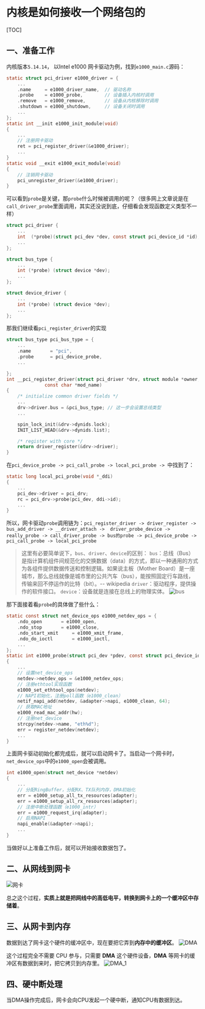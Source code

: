 # 内核是如何接收一个网络包的

[TOC]



## 一、准备工作

内核版本`5.14.14`， 以Intel e1000 网卡驱动为例，找到`e1000_main.c`源码：

```c
static struct pci_driver e1000_driver = {
	...
	.name     = e1000_driver_name,	// 驱动名称
	.probe    = e1000_probe,		// 设备插入内核时调用
	.remove   = e1000_remove,		// 设备从内核移除时调用
	.shutdown = e1000_shutdown,		// 设备关闭时调用
	...
};
static int __init e1000_init_module(void)
{
	...
	// 注册网卡驱动
	ret = pci_register_driver(&e1000_driver);
	...
}
static void __exit e1000_exit_module(void)
{
	// 注销网卡驱动
	pci_unregister_driver(&e1000_driver);
}
```

可以看到`probe`是关键，那`probe`什么时候被调用的呢？（很多网上文章说是在`call_driver_probe`里面调用，其实还没说到底，仔细看会发现函数定义类型不一样）

```c
struct pci_driver {
	...
	int  (*probe)(struct pci_dev *dev, const struct pci_device_id *id);	/* New device inserted */
	...
};

struct bus_type {
	...
	int (*probe) (struct device *dev);
	...
};

struct device_driver {
	...
	int (*probe) (struct device *dev);
	...
};
```

那我们继续看`pci_register_driver`的实现
```c
struct bus_type pci_bus_type = {
	...
	.name		= "pci",
	.probe		= pci_device_probe,
	...

};
int __pci_register_driver(struct pci_driver *drv, struct module *owner,
			  const char *mod_name)
{
	/* initialize common driver fields */
	...
	drv->driver.bus = &pci_bus_type; // 这一步会设置总线类型
	...

	spin_lock_init(&drv->dynids.lock);
	INIT_LIST_HEAD(&drv->dynids.list);

	/* register with core */
	return driver_register(&drv->driver);
}
```
在`pci_device_probe -> pci_call_probe -> local_pci_probe -> `中找到了：
```c
static long local_pci_probe(void *_ddi)
{
	...
	pci_dev->driver = pci_drv;
	rc = pci_drv->probe(pci_dev, ddi->id);
	...
}
```

所以，网卡驱动`probe`调用链为：`pci_register_driver -> driver_register -> bus_add_driver -> __driver_attach ->  driver_probe_device -> really_probe -> call_driver_probe -> bus的probe -> pci_device_probe -> pci_call_probe -> local_pci_probe`

> 这里有必要简单说下，`bus`、`driver`、`device`的区别：
> `bus`：总线（Bus）是指计算机组件间规范化的交换数据（data）的方式，即以一种通用的方式为各组件提供数据传送和控制逻辑。如果说主板（Mother Board）是一座城市，那么总线就像是城市里的公共汽车（bus），能按照固定行车路线，传输来回不停运作的比特（bit）。-- wikipedia
> `driver`：驱动程序，提供操作的软件接口。
> `device`：设备就是连接在总线上的物理实体。
> ![bus](_img/bus.png)

那下面接着看`probe`的具体做了些什么：
```c
static const struct net_device_ops e1000_netdev_ops = {
	.ndo_open		= e1000_open,
	.ndo_stop		= e1000_close,
	.ndo_start_xmit		= e1000_xmit_frame,
	.ndo_do_ioctl		= e1000_ioctl,
	...
};
static int e1000_probe(struct pci_dev *pdev, const struct pci_device_id *ent)
{
	...
	// 设置net_device_ops
	netdev->netdev_ops = &e1000_netdev_ops;
	// 注册ethtool实现函数
	e1000_set_ethtool_ops(netdev);
	// NAPI初始化，注册poll函数（e1000_clean）
	netif_napi_add(netdev, &adapter->napi, e1000_clean, 64);
	// 获取MAC地址
	e1000_read_mac_addr(hw);
	// 注册net_device
	strcpy(netdev->name, "eth%d");
	err = register_netdev(netdev);
	...
}
```

上面网卡驱动初始化都完成后，就可以启动网卡了。当启动一个网卡时，`net_device_ops`中的`e1000_open`会被调用。
```c
int e1000_open(struct net_device *netdev)
{
	...
	// 分配RingBuffer，分配RX、TX队列内存，DMA初始化
	err = e1000_setup_all_tx_resources(adapter);
	err = e1000_setup_all_rx_resources(adapter);
	// 注册中断处理函数（e1000_intr）
	err = e1000_request_irq(adapter);
	// 启用NAPI
	napi_enable(&adapter->napi);
	...
}
```
当做好以上准备工作后，就可以开始接收数据包了。

## 二、从网线到网卡

![网卡](_img/pci.png)

总之这个过程，**实质上就是把网线中的高低电平，转换到网卡上的一个缓冲区中存储着**。

## 三、从网卡到内存

数据到达了网卡这个硬件的缓冲区中，现在要把它弄到**内存中的缓冲区**。
![DMA](_img/dma.png)

这个过程完全不需要 CPU 参与，只需要 **DMA** 这个硬件设备，**DMA** 等网卡的缓冲区有数据到来时，把它拷贝到内存里。
![DMA_1](_img/dma_1.png)

## 四、硬中断处理

当DMA操作完成后，网卡会向CPU发起一个硬中断，通知CPU有数据到达。